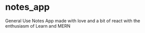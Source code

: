 # notes_app
General Use Notes App made with love and a bit of react with the enthusiasm of Learn and MERN
